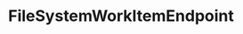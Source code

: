 ---
optionsClassName: FileSystemWorkItemEndpointOptions
optionsClassFullName: MigrationTools.Endpoints.FileSystemWorkItemEndpointOptions
configurationSamples:
- name: defaults
  order: 2
  description: 
  code: There are no defaults! Check the sample for options!
  sampleFor: MigrationTools.Endpoints.FileSystemWorkItemEndpointOptions
- name: sample
  order: 1
  description: 
  code: There is no sample, but you can check the classic below for a general feel.
  sampleFor: MigrationTools.Endpoints.FileSystemWorkItemEndpointOptions
- name: classic
  order: 3
  description: 
  code: >-
    {
      "$type": "FileSystemWorkItemEndpointOptions",
      "FileStore": null
    }
  sampleFor: MigrationTools.Endpoints.FileSystemWorkItemEndpointOptions
description: missing XML code comments
className: FileSystemWorkItemEndpoint
typeName: Endpoints
architecture: 
options:
- parameterName: FileStore
  type: String
  description: Path to the directory where work item data will be stored or read from. This should be a valid local file system path with appropriate read/write permissions.
  defaultValue: missing XML code comments
status: missing XML code comments
processingTarget: missing XML code comments
classFile: src/MigrationTools.Clients.FileSystem/Endpoints/FileSystemWorkItemEndpoint.cs
optionsClassFile: src/MigrationTools.Clients.FileSystem/Endpoints/FileSystemWorkItemEndpointOptions.cs

redirectFrom:
- /Reference/Endpoints/FileSystemWorkItemEndpointOptions/
layout: reference
toc: true
permalink: /Reference/Endpoints/FileSystemWorkItemEndpoint/
title: FileSystemWorkItemEndpoint
categories:
- Endpoints
- 
topics:
- topic: notes
  path: docs/Reference/Endpoints/FileSystemWorkItemEndpoint-notes.md
  exists: false
  markdown: ''
- topic: introduction
  path: docs/Reference/Endpoints/FileSystemWorkItemEndpoint-introduction.md
  exists: false
  markdown: ''

---